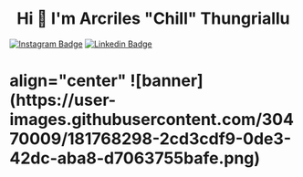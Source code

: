 <h1  align="center">Hi
👋 I'm Arcriles "Chill" Thungriallu</h1>

[![Instagram Badge](https://img.shields.io/badge/-Instagram-e4405f?style=flat-square&logo=Instagram&logoColor=white)](https://instagram.com/chill_arcriles/) [![Linkedin Badge](https://img.shields.io/badge/-LinkedIn-0e76a8?style=flat-square&logo=Linkedin&logoColor=white)](https://linkedin.com/in/arcriles/) 

<h1> align="center"
![banner](https://user-images.githubusercontent.com/30470009/181768298-2cd3cdf9-0de3-42dc-aba8-d7063755bafe.png)
</h1>



<!--
**arcriles/arcriles** is a ✨ _special_ ✨ repository because its `README.md` (this file) appears on your GitHub profile.

Here are some ideas to get you started:

- 🔭 I’m currently working on ...
- 🌱 I’m currently learning ...
- 👯 I’m looking to collaborate on ...
-  🤔 I’m looking for help...
- 💬 Ask me about ...
- 📫 How to reach me: ...
- 😄 Pronouns: ...
- ⚡ Fun fact: ...
-->
